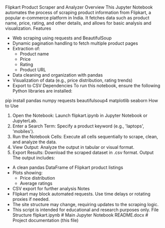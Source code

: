 Flipkart Product Scraper and Analyzer
Overview
This Jupyter Notebook automates the process of scraping product information from Flipkart, a popular e-commerce platform in India. It fetches data such as product name, price, rating, and other details, and allows for basic analysis and visualization.
Features
- Web scraping using requests and BeautifulSoup
- Dynamic pagination handling to fetch multiple product pages
- Extraction of:
  - Product name
  - Price
  - Rating
  - Product URL
- Data cleaning and organization with pandas
- Visualization of data (e.g., price distribution, rating trends)
- Export to CSV
Dependencies
To run this notebook, ensure the following Python libraries are installed:

pip install pandas numpy requests beautifulsoup4 matplotlib seaborn
How to Use
1. Open the Notebook: Launch flipkart.ipynb in Jupyter Notebook or JupyterLab.
2. Enter a Search Term: Specify a product keyword (e.g., 'laptops', 'mobiles').
3. Run the Notebook Cells: Execute all cells sequentially to scrape, clean, and analyze the data.
4. View Output: Analyze the output in tabular or visual format.
5. Export Results: Download the scraped dataset in .csv format.
Output
The output includes:
- A clean pandas DataFrame of Flipkart product listings
- Plots showing:
  - Price distribution
  - Average ratings
- CSV export for further analysis
Notes
- Flipkart may block automated requests. Use time delays or rotating proxies if needed.
- The site structure may change, requiring updates to the scraping logic.
- This script is intended for educational and research purposes only.
File Structure
flipkart.ipynb       # Main Jupyter Notebook
README.docx          # Project documentation (this file)
